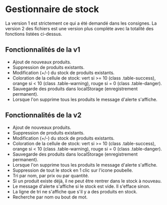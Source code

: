 <html>

<h1>Gestionnaire de stock</h1>

  <p>
  La version 1 est strictement ce qui a été demandé dans les consignes.
  La version 2 des fichiers est une version plus complète avec la totalité des fonctions listées ci-dessus.
  </p>

  <h2>Fonctionnalités de la v1 </h2>
  <ul>
    <li>Ajout de nouveaux produits.</li>
    <li>Suppression de produits existants.</li>
    <li>Modification (+/-) du stock de produits existants.</li>
    <li>Coloration de la cellule de stock: vert si >= 10 (class .table-success), orange si < 10 (class .table-warning), rouge si = 0 (class .table-danger).</li>
    <li>Sauvegarde des produits dans localStorage (enregistrement permanent).</li>
    <li>Lorsque l'on supprime tous les produits le message d'alerte s'affiche.</li>
  </ul>


<h2>Fonctionnalités de la v2 </h2>
  <ul>
    <li>Ajout de nouveaux produits.</li>
    <li>Suppression de produits existants.</li>
    <li>Modification (+/-) du stock de produits existants.</li>
    <li>Coloration de la cellule de stock: vert si >= 10 (class .table-success), orange si < 10 (class .table-warning), rouge si = 0 (class .table-danger).</li>
    <li>Sauvegarde des produits dans localStorage (enregistrement permanent).</li>
    <li>Lorsque l'on supprime tous les produits le message d'alerte s'affiche.</li>
    <li>Suppression de tout le stock en 1 clic sur l'icone poubelle.</li>
    <li>Tri par nom, par prix ou par quantité.</li>
    <li>Si un produit existe déjà, il ne peut être rentrer dans le stock à nouveau.</li>
    <li>Le message d'alerte s'affiche si le stock est vide. Il s'efface sinon.</li>
    <li>La ligne de tri ne s'affiche que s'il y a des produits en stock.</li>
    <li>Recherche par nom ou bout de mot.</li>
  </ul>

</html>
